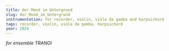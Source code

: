 ```yaml
---
title: der Mond im Untergrund
slug: der_Mond_im_Untergrund
instrumentation: for recorder, violin, viola da gamba and harpsichord
tags: recorder, violin, viola da gamba, harpsichord
year: 2024
---
```

*for ensemble TRANOI*
